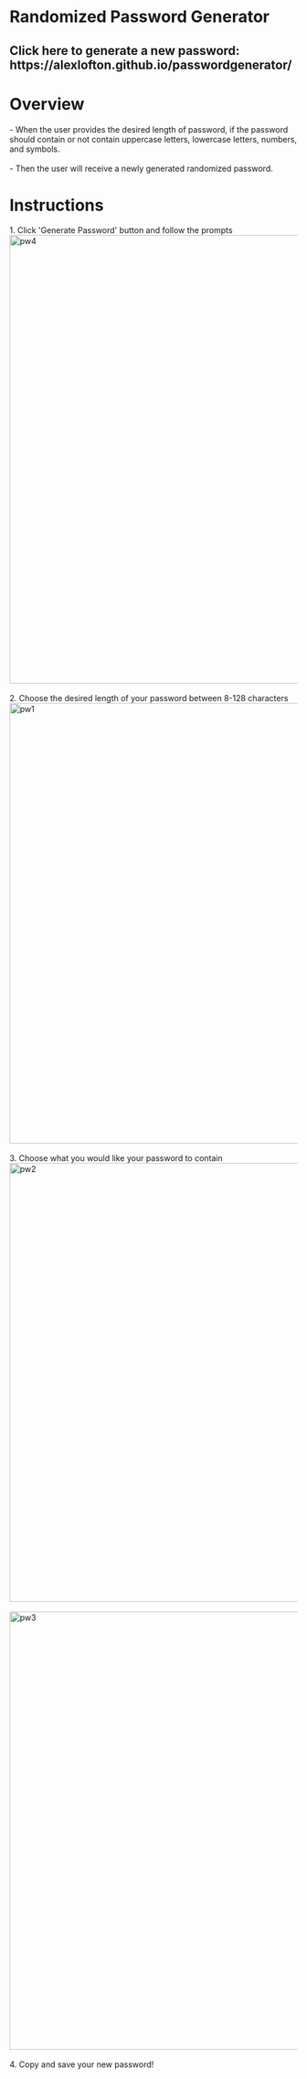 # Randomized Password Generator
<h2>Click here to generate a new password:<br>
https://alexlofton.github.io/passwordgenerator/</h2>
<h1>Overview</h1>
- When the user provides the desired length of password, if the password should contain or not contain uppercase letters, lowercase letters, numbers, and symbols.<br>
<br>
- Then the user will receive a newly generated randomized password.
<h1>Instructions</h1>
1. Click 'Generate Password' button and follow the prompts<br>
<img width="785" alt="pw4" src="https://github.com/alexlofton/passwordgenerator/assets/147463152/5ded20cd-4bac-4553-9581-dc4975b9d08e"><br>
<br>
2. Choose the desired length of your password between 8-128 characters<br>
<img width="771" alt="pw1" src="https://github.com/alexlofton/passwordgenerator/assets/147463152/9967b15c-8cf3-4439-81db-b4e8cc4382cf"><br>
<br>
3. Choose what you would like your password to contain<br>
<img width="768" alt="pw2" src="https://github.com/alexlofton/passwordgenerator/assets/147463152/c390a376-3c23-4420-bb51-9ec8ca782a76"><br>
<br>
<img width="767" alt="pw3" src="https://github.com/alexlofton/passwordgenerator/assets/147463152/011f3157-e77d-4acc-9bec-97b2d898442a"><br>
<br>
4. Copy and save your new password!<br>
